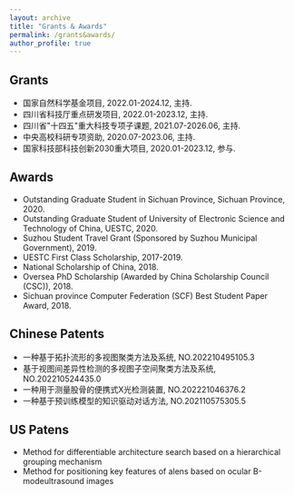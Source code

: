 ```yaml
---
layout: archive
title: "Grants & Awards"
permalink: /grants&awards/
author_profile: true
---
```

## Grants
* 国家自然科学基金项目, 2022.01-2024.12, 主持.
* 四川省科技厅重点研发项目, 2022.01-2023.12, 主持.
* 四川省"十四五"重大科技专项子课题, 2021.07-2026.06, 主持.
* 中央高校科研专项资助, 2020.07-2023.06, 主持.
* 国家科技部科技创新2030重大项目, 2020.01-2023.12, 参与.

## Awards
* Outstanding Graduate Student in Sichuan Province, Sichuan Province, 2020.
* Outstanding Graduate Student of University of Electronic Science and Technology of China, UESTC, 2020.
* Suzhou Student Travel Grant (Sponsored by Suzhou Municipal Government), 2019.
* UESTC First Class Scholarship, 2017-2019.
* National Scholarship of China, 2018.
* Oversea PhD Scholarship (Awarded by China Scholarship Council (CSC)), 2018.
* Sichuan province Computer Federation (SCF) Best Student Paper Award, 2018.

## Chinese Patents
* 一种基于拓扑流形的多视图聚类方法及系统, NO.202210495105.3
* 基于视图间差异性检测的多视图子空间聚类方法及系统, NO.202210524435.0
* 一种用于测量股骨的便携式X光检测装置, NO.202221046376.2
* 一种基于预训练模型的知识驱动对话方法, NO.202110575305.5

## US Patens
* Method for differentiable architecture search based on a hierarchical grouping mechanism
* Method for positioning key features of alens based on ocular B-modeultrasound images
